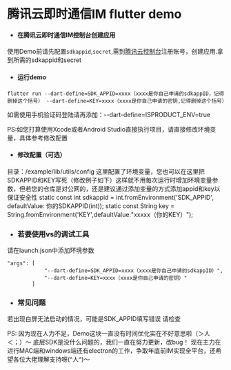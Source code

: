 # 腾讯云即时通信IM flutter demo

- #### 在腾讯云即时通信IM控制台创建应用
 使用Demo前请先配置`sdkappid`,`secret`,需到[腾讯云控制台](https://cloud.tencent.com/product/im)注册账号，创建应用.拿到所需的sdkappid和secret

- #### 运行demo

```
flutter run --dart-define=SDK_APPID=xxxx（xxxx是你自己申请的sdkappID，记得删掉这个括号） --dart-define=KEY=xxxx（xxxx是你自己申请的密钥,记得删掉这个括号）
```
如需使用手机验证码登陆请再添加：--dart-define=ISPRODUCT_ENV=true

PS:如您打算使用Xcode或者Android Studio直接执行项目，请直接修改环境变量，具体参考修改配置

- #### 修改配置（可选）

目录：/example/lib/utils/config
这里配置了环境变量，您也可以在这里把SDKAPPID和KEY写死（修改例子如下）这样就不用每次运行时增加环境变量参数，但若您的仓库是对公网的，还是建议通过添加变量的方式添加appid和key以保证安全性
  static const int sdkappid = int.fromEnvironment('SDK_APPID', defaultValue: 你的SDKAPPID(int));
  static const String key = String.fromEnvironment('KEY',defaultValue:"xxxxx（你的KEY）");
- ### 若要使用vs的调试工具
请在launch.json中添加环境参数
```
"args": [
            "--dart-define=SDK_APPID=xxxx（xxxx是你自己申请的sdkappID）",
            "--dart-define=KEY=xxxx（xxxx是你自己申请的密钥）"
        ]
```


- ### 常见问题
若出现白屏无法启动的情况，可能是SDK_APPID填写错误 请检查

PS: 因为现在人力不足，Demo这块一直没有时间优化实在不好意思啦（＞人＜；）～ 底层SDK是没什么问题的，我们一直在努力更新，改bug！ 现在主力在进行MAC端和windows端还有electron的工作，争取年底前IM实现全平台，还希望各位大佬理解支持呀(^人^)～
 

